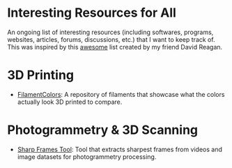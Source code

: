 # Interesting Resources for All
An ongoing list of interesting resources (including softwares, programs, websites, articles, forums, discussions, etc.) that I want to keep track of. This was inspired by this [awesome]([url](https://github.iu.edu/dmreagan/awesome-avl?tab=readme-ov-file)) list created by my friend David Reagan.

# 3D Printing
- [FilamentColors]([url](https://filamentcolors.xyz/library/)): A repository of filaments that showcase what the colors actually look 3D printed to compare.
# Photogrammetry & 3D Scanning
- [Sharp Frames Tool]([url](https://sharp-frames.reflct.app/)): Tool that extracts sharpest frames from videos and image datasets for photogrammetry processing.

